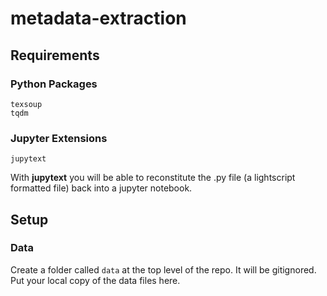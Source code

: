 # metadata-extraction


## Requirements

### Python Packages

```
texsoup
tqdm
```

### Jupyter Extensions

```
jupytext
```

With **jupytext** you will be able to reconstitute the .py file
 (a lightscript formatted file) back into a jupyter notebook. 
 


## Setup

### Data

Create a folder called `data` at the top level of the repo. 
It will be gitignored. 
Put your local copy of the data files here. 
